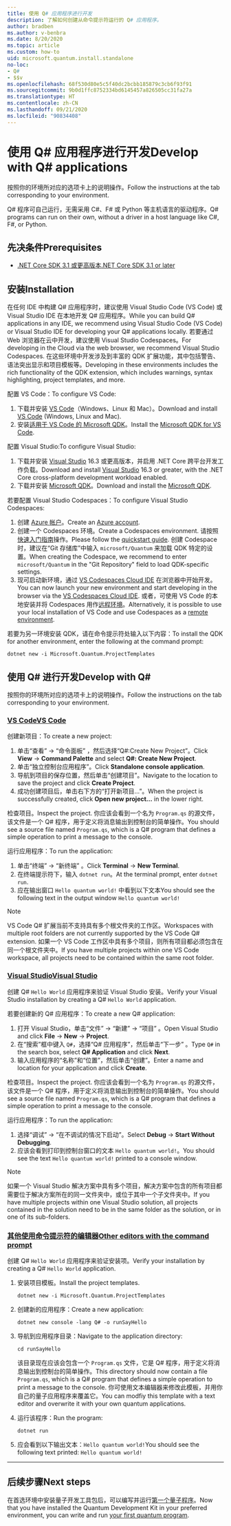 ```yaml
---
title: 使用 Q# 应用程序进行开发
description: 了解如何创建从命令提示符运行的 Q# 应用程序。
author: bradben
ms.author: v-benbra
ms.date: 8/20/2020
ms.topic: article
ms.custom: how-to
uid: microsoft.quantum.install.standalone
no-loc:
- Q#
- $$v
ms.openlocfilehash: 68f530d80e5c5f40dc2bcbb185879c3cb6f93f91
ms.sourcegitcommit: 9b0d1ffc8752334bd6145457a826505cc31fa27a
ms.translationtype: HT
ms.contentlocale: zh-CN
ms.lasthandoff: 09/21/2020
ms.locfileid: "90834408"
---
```

# <a name="develop-with-no-locq-applications"></a><span data-ttu-id="660fd-103">使用 Q# 应用程序进行开发</span><span class="sxs-lookup"><span data-stu-id="660fd-103">Develop with Q# applications</span></span>

<span data-ttu-id="660fd-104">按照你的环境所对应的选项卡上的说明操作。</span><span class="sxs-lookup"><span data-stu-id="660fd-104">Follow the instructions at the tab corresponding to your environment.</span></span>

<span data-ttu-id="660fd-105">Q# 程序可自己运行，无需采用 C#、F# 或 Python 等主机语言的驱动程序。</span><span class="sxs-lookup"><span data-stu-id="660fd-105">Q# programs can run on their own, without a driver in a host language like C#, F#, or Python.</span></span>

## <a name="prerequisites"></a><span data-ttu-id="660fd-106">先决条件</span><span class="sxs-lookup"><span data-stu-id="660fd-106">Prerequisites</span></span>

- [<span data-ttu-id="660fd-107">.NET Core SDK 3.1 或更高版本</span><span class="sxs-lookup"><span data-stu-id="660fd-107">.NET Core SDK 3.1 or later</span></span>](https://www.microsoft.com/net/download)

## <a name="installation"></a><span data-ttu-id="660fd-108">安装</span><span class="sxs-lookup"><span data-stu-id="660fd-108">Installation</span></span>

<span data-ttu-id="660fd-109">在任何 IDE 中构建 Q# 应用程序时，建议使用 Visual Studio Code (VS Code) 或 Visual Studio IDE 在本地开发 Q# 应用程序。</span><span class="sxs-lookup"><span data-stu-id="660fd-109">While you can build Q# applications in any IDE, we recommend using Visual Studio Code (VS Code) or Visual Studio IDE for developing your Q# applications locally.</span></span> <span data-ttu-id="660fd-110">若要通过 Web 浏览器在云中开发，建议使用 Visual Studio Codespaces。</span><span class="sxs-lookup"><span data-stu-id="660fd-110">For developing in the Cloud via the web browser, we recommend Visual Studio Codespaces.</span></span> <span data-ttu-id="660fd-111">在这些环境中开发涉及到丰富的 QDK 扩展功能，其中包括警告、语法突出显示和项目模板等。</span><span class="sxs-lookup"><span data-stu-id="660fd-111">Developing in these environments includes the rich functionality of the QDK extension, which includes warnings, syntax highlighting, project templates, and more.</span></span> 

<span data-ttu-id="660fd-112">配置 VS Code：</span><span class="sxs-lookup"><span data-stu-id="660fd-112">To configure VS Code:</span></span>

1. <span data-ttu-id="660fd-113">下载并安装 [VS Code](https://code.visualstudio.com/download)（Windows、Linux 和 Mac）。</span><span class="sxs-lookup"><span data-stu-id="660fd-113">Download and install [VS Code](https://code.visualstudio.com/download) (Windows, Linux and Mac).</span></span>
2. <span data-ttu-id="660fd-114">安装[适用于 VS Code 的 Microsoft QDK](https://marketplace.visualstudio.com/items?itemName=quantum.quantum-devkit-vscode)。</span><span class="sxs-lookup"><span data-stu-id="660fd-114">Install the [Microsoft QDK for VS Code](https://marketplace.visualstudio.com/items?itemName=quantum.quantum-devkit-vscode).</span></span>

<span data-ttu-id="660fd-115">配置 Visual Studio:</span><span class="sxs-lookup"><span data-stu-id="660fd-115">To configure Visual Studio:</span></span>

1. <span data-ttu-id="660fd-116">下载并安装 [Visual Studio](https://visualstudio.microsoft.com/downloads/) 16.3 或更高版本，并启用 .NET Core 跨平台开发工作负载。</span><span class="sxs-lookup"><span data-stu-id="660fd-116">Download and install [Visual Studio](https://visualstudio.microsoft.com/downloads/) 16.3 or greater, with the .NET Core cross-platform development workload enabled.</span></span>
2. <span data-ttu-id="660fd-117">下载并安装 [Microsoft QDK](https://marketplace.visualstudio.com/items?itemName=quantum.DevKit)。</span><span class="sxs-lookup"><span data-stu-id="660fd-117">Download and install the [Microsoft QDK](https://marketplace.visualstudio.com/items?itemName=quantum.DevKit).</span></span>

<span data-ttu-id="660fd-118">若要配置 Visual Studio Codespaces：</span><span class="sxs-lookup"><span data-stu-id="660fd-118">To configure Visual Studio Codespaces:</span></span>

1. <span data-ttu-id="660fd-119">创建 [Azure 帐户](https://azure.microsoft.com/free/)。</span><span class="sxs-lookup"><span data-stu-id="660fd-119">Create an [Azure account](https://azure.microsoft.com/free/).</span></span>
2. <span data-ttu-id="660fd-120">创建一个 Codespaces 环境。</span><span class="sxs-lookup"><span data-stu-id="660fd-120">Create a Codespaces environment.</span></span> <span data-ttu-id="660fd-121">请按照[快速入门指南](https://docs.microsoft.com/visualstudio/codespaces/quickstarts/browser)操作。</span><span class="sxs-lookup"><span data-stu-id="660fd-121">Please follow the [quickstart guide](https://docs.microsoft.com/visualstudio/codespaces/quickstarts/browser).</span></span> <span data-ttu-id="660fd-122">创建 Codespace 时，建议在“Git 存储库”中输入 `microsoft/Quantum` 来加载 QDK 特定的设置。</span><span class="sxs-lookup"><span data-stu-id="660fd-122">When creating the Codespace, we recommend to enter `microsoft/Quantum` in the "Git Repository" field to load QDK-specific settings.</span></span>
3. <span data-ttu-id="660fd-123">现可启动新环境，通过 [VS Codespaces Cloud IDE](https://online.visualstudio.com/environments) 在浏览器中开始开发。</span><span class="sxs-lookup"><span data-stu-id="660fd-123">You can now launch your new environment and start developing in the browser via the [VS Codespaces Cloud IDE](https://online.visualstudio.com/environments).</span></span> <span data-ttu-id="660fd-124">或者，可使用 VS Code 的本地安装并将 Codespaces 用作[远程环境](https://docs.microsoft.com/visualstudio/online/how-to/vscode)。</span><span class="sxs-lookup"><span data-stu-id="660fd-124">Alternatively, it is possible to use your local installation of VS Code and use Codespaces as a [remote environment](https://docs.microsoft.com/visualstudio/online/how-to/vscode).</span></span>


<span data-ttu-id="660fd-125">若要为另一环境安装 QDK，请在命令提示符处输入以下内容：</span><span class="sxs-lookup"><span data-stu-id="660fd-125">To install the QDK for another environment, enter the following at the command prompt:</span></span>

```dotnetcli
dotnet new -i Microsoft.Quantum.ProjectTemplates
```

## <a name="develop-with-no-locq"></a><span data-ttu-id="660fd-126">使用 Q# 进行开发</span><span class="sxs-lookup"><span data-stu-id="660fd-126">Develop with Q#</span></span>

<span data-ttu-id="660fd-127">按照你的环境所对应的选项卡上的说明操作。</span><span class="sxs-lookup"><span data-stu-id="660fd-127">Follow the instructions on the tab corresponding to your environment.</span></span>

### <a name="vs-code"></a>[<span data-ttu-id="660fd-128">VS Code</span><span class="sxs-lookup"><span data-stu-id="660fd-128">VS Code</span></span>](#tab/tabid-vscode)

<span data-ttu-id="660fd-129">创建新项目：</span><span class="sxs-lookup"><span data-stu-id="660fd-129">To create a new project:</span></span>

1. <span data-ttu-id="660fd-130">单击“查看” -> “命令面板” ，然后选择“Q#:Create New Project”。</span><span class="sxs-lookup"><span data-stu-id="660fd-130">Click **View** -> **Command Palette** and select **Q#: Create New Project**.</span></span>
2. <span data-ttu-id="660fd-131">单击“独立控制台应用程序”。</span><span class="sxs-lookup"><span data-stu-id="660fd-131">Click **Standalone console application**.</span></span>
3. <span data-ttu-id="660fd-132">导航到项目的保存位置，然后单击“创建项目”。</span><span class="sxs-lookup"><span data-stu-id="660fd-132">Navigate to the location to save the project and click **Create Project**.</span></span>
4. <span data-ttu-id="660fd-133">成功创建项目后，单击右下方的“打开新项目…”。</span><span class="sxs-lookup"><span data-stu-id="660fd-133">When the project is successfully created, click **Open new project...** in the lower right.</span></span>

<span data-ttu-id="660fd-134">检查项目。</span><span class="sxs-lookup"><span data-stu-id="660fd-134">Inspect the project.</span></span> <span data-ttu-id="660fd-135">你应该会看到一个名为 `Program.qs` 的源文件，该文件是一个 Q# 程序，用于定义将消息输出到控制台的简单操作。</span><span class="sxs-lookup"><span data-stu-id="660fd-135">You should see a source file named `Program.qs`, which is a Q# program that defines a simple operation to print a message to the console.</span></span>

<span data-ttu-id="660fd-136">运行应用程序：</span><span class="sxs-lookup"><span data-stu-id="660fd-136">To run the application:</span></span>

1. <span data-ttu-id="660fd-137">单击“终端” -> “新终端” 。</span><span class="sxs-lookup"><span data-stu-id="660fd-137">Click **Terminal** -> **New Terminal**.</span></span>
2. <span data-ttu-id="660fd-138">在终端提示符下，输入 `dotnet run`。</span><span class="sxs-lookup"><span data-stu-id="660fd-138">At the terminal prompt, enter `dotnet run`.</span></span>
3. <span data-ttu-id="660fd-139">应在输出窗口 `Hello quantum world!` 中看到以下文本</span><span class="sxs-lookup"><span data-stu-id="660fd-139">You should see the following text in the output window `Hello quantum world!`</span></span>

> [!NOTE]
> <span data-ttu-id="660fd-140">VS Code Q# 扩展当前不支持具有多个根文件夹的工作区。</span><span class="sxs-lookup"><span data-stu-id="660fd-140">Workspaces with multiple root folders are not currently supported by the VS Code Q# extension.</span></span> <span data-ttu-id="660fd-141">如果一个 VS Code 工作区中具有多个项目，则所有项目都必须包含在同一个根文件夹中。</span><span class="sxs-lookup"><span data-stu-id="660fd-141">If you have multiple projects within one VS Code workspace, all projects need to be contained within the same root folder.</span></span>

### <a name="visual-studio"></a>[<span data-ttu-id="660fd-142">Visual Studio</span><span class="sxs-lookup"><span data-stu-id="660fd-142">Visual Studio</span></span>](#tab/tabid-vs)

<span data-ttu-id="660fd-143">创建 Q# `Hello World` 应用程序来验证 Visual Studio 安装。</span><span class="sxs-lookup"><span data-stu-id="660fd-143">Verify your Visual Studio installation by creating a Q# `Hello World` application.</span></span>

<span data-ttu-id="660fd-144">若要创建新的 Q# 应用程序：</span><span class="sxs-lookup"><span data-stu-id="660fd-144">To create a new Q# application:</span></span>

1. <span data-ttu-id="660fd-145">打开 Visual Studio，单击“文件” -> “新建” -> “项目”  。</span><span class="sxs-lookup"><span data-stu-id="660fd-145">Open Visual Studio and click **File** -> **New** -> **Project**.</span></span>
2. <span data-ttu-id="660fd-146">在“搜索”框中键入 `Q#`，选择“Q# 应用程序”，然后单击“下一步” 。</span><span class="sxs-lookup"><span data-stu-id="660fd-146">Type `Q#` in the search box, select **Q# Application** and click **Next**.</span></span>
3. <span data-ttu-id="660fd-147">输入应用程序的“名称”和“位置”，然后单击“创建”。</span><span class="sxs-lookup"><span data-stu-id="660fd-147">Enter a name and location for your application and click **Create**.</span></span>


<span data-ttu-id="660fd-148">检查项目。</span><span class="sxs-lookup"><span data-stu-id="660fd-148">Inspect the project.</span></span> <span data-ttu-id="660fd-149">你应该会看到一个名为 `Program.qs` 的源文件，该文件是一个 Q# 程序，用于定义将消息输出到控制台的简单操作。</span><span class="sxs-lookup"><span data-stu-id="660fd-149">You should see a source file named `Program.qs`, which is a Q# program that defines a simple operation to print a message to the console.</span></span>

<span data-ttu-id="660fd-150">运行应用程序：</span><span class="sxs-lookup"><span data-stu-id="660fd-150">To run the application:</span></span>

1. <span data-ttu-id="660fd-151">选择“调试” -> “在不调试的情况下启动”。</span><span class="sxs-lookup"><span data-stu-id="660fd-151">Select **Debug** -> **Start Without Debugging**.</span></span>
2. <span data-ttu-id="660fd-152">应该会看到打印到控制台窗口的文本 `Hello quantum world!`。</span><span class="sxs-lookup"><span data-stu-id="660fd-152">You should see the text `Hello quantum world!` printed to a console window.</span></span>

> [!NOTE]
> <span data-ttu-id="660fd-153">如果一个 Visual Studio 解决方案中具有多个项目，解决方案中包含的所有项目都需要位于解决方案所在的同一文件夹中，或位于其中一个子文件夹中。</span><span class="sxs-lookup"><span data-stu-id="660fd-153">If you have multiple projects within one Visual Studio solution, all projects contained in the solution need to be in the same folder as the solution, or in one of its sub-folders.</span></span>  

### <a name="other-editors-with-the-command-prompt"></a>[<span data-ttu-id="660fd-154">其他使用命令提示符的编辑器</span><span class="sxs-lookup"><span data-stu-id="660fd-154">Other editors with the command prompt</span></span>](#tab/tabid-cmdline)

<span data-ttu-id="660fd-155">创建 Q# `Hello World` 应用程序来验证安装项。</span><span class="sxs-lookup"><span data-stu-id="660fd-155">Verify your installation by creating a Q# `Hello World` application.</span></span>

1. <span data-ttu-id="660fd-156">安装项目模板。</span><span class="sxs-lookup"><span data-stu-id="660fd-156">Install the project templates.</span></span>

    ```dotnetcli
    dotnet new -i Microsoft.Quantum.ProjectTemplates
    ```

1. <span data-ttu-id="660fd-157">创建新的应用程序：</span><span class="sxs-lookup"><span data-stu-id="660fd-157">Create a new application:</span></span>

    ```dotnetcli
    dotnet new console -lang Q# -o runSayHello
    ```

1. <span data-ttu-id="660fd-158">导航到应用程序目录：</span><span class="sxs-lookup"><span data-stu-id="660fd-158">Navigate to the application directory:</span></span>

    ```dotnetcli
    cd runSayHello
    ```

    <span data-ttu-id="660fd-159">该目录现在应该会包含一个 `Program.qs` 文件，它是 Q# 程序，用于定义将消息输出到控制台的简单操作。</span><span class="sxs-lookup"><span data-stu-id="660fd-159">This directory should now contain a file `Program.qs`, which is a Q# program that defines a simple operation to print a message to the console.</span></span> <span data-ttu-id="660fd-160">你可使用文本编辑器来修改此模板，并用你自己的量子应用程序来覆盖它。</span><span class="sxs-lookup"><span data-stu-id="660fd-160">You can modfiy this template with a text editor and overwrite it with your own quantum applications.</span></span> 

1. <span data-ttu-id="660fd-161">运行该程序：</span><span class="sxs-lookup"><span data-stu-id="660fd-161">Run the program:</span></span>

    ```dotnetcli
    dotnet run
    ```

1. <span data-ttu-id="660fd-162">应会看到以下输出文本：`Hello quantum world!`</span><span class="sxs-lookup"><span data-stu-id="660fd-162">You should see the following text printed: `Hello quantum world!`</span></span>

***

## <a name="next-steps"></a><span data-ttu-id="660fd-163">后续步骤</span><span class="sxs-lookup"><span data-stu-id="660fd-163">Next steps</span></span>

<span data-ttu-id="660fd-164">在首选环境中安装量子开发工具包后，可以编写并运行[第一个量子程序](xref:microsoft.quantum.quickstarts.qrng)。</span><span class="sxs-lookup"><span data-stu-id="660fd-164">Now that you have installed the Quantum Development Kit in your preferred environment, you can write and run [your first quantum program](xref:microsoft.quantum.quickstarts.qrng).</span></span>
